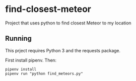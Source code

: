 # find-closest-meteor
Project that uses python to find closest Meteor to my location

## Running

This prject requires Python 3 and the requests package. 

First install pipenv. Then:

```
pipenv install
pipenv run "python find_meteors.py"
```
